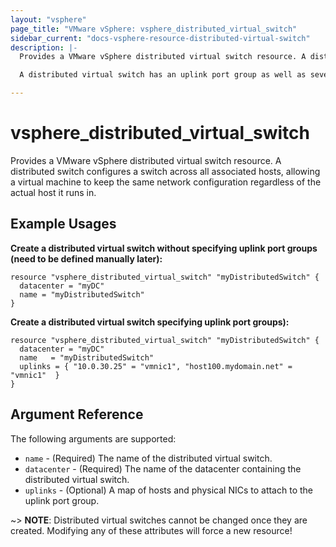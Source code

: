 ```yaml
---
layout: "vsphere"
page_title: "VMware vSphere: vsphere_distributed_virtual_switch"
sidebar_current: "docs-vsphere-resource-distributed-virtual-switch"
description: |-
  Provides a VMware vSphere distributed virtual switch resource. A distributed switch configures a switch across all associated hosts, allowing a virtual machine to keep the same network configuration regardless of the actual host it runs in. 

  A distributed virtual switch has an uplink port group as well as several distributed port groups. The uplink port group connects physical network cards on the host to the distributed switch. A distributed port group specifies how a connection is made through the distributed switch.

---
```


# vsphere\_distributed_virtual_switch

Provides a VMware vSphere distributed virtual switch resource. A distributed switch configures a switch across all associated hosts, allowing a virtual machine to keep the same network configuration regardless of the actual host it runs in. 

## Example Usages

**Create a distributed virtual switch without specifying uplink port groups (need to be defined manually later):**

```hcl
resource "vsphere_distributed_virtual_switch" "myDistributedSwitch" {
  datacenter = "myDC"
  name = "myDistributedSwitch"
}
```

**Create a distributed virtual switch specifying uplink port groups):**

```hcl
resource "vsphere_distributed_virtual_switch" "myDistributedSwitch" {
  datacenter = "myDC"
  name   = "myDistributedSwitch"
  uplinks = { "10.0.30.25" = "vmnic1", "host100.mydomain.net" = "vmnic1"  }
}
```

## Argument Reference

The following arguments are supported:

* `name` - (Required) The name of the distributed virtual switch.
* `datacenter` - (Required) The name of the datacenter containing the distributed virtual switch.
* `uplinks` - (Optional) A map of hosts and physical NICs to attach to the uplink port group.

~> **NOTE**: Distributed virtual switches cannot be changed once they are created. Modifying any of these attributes will force a new resource!
